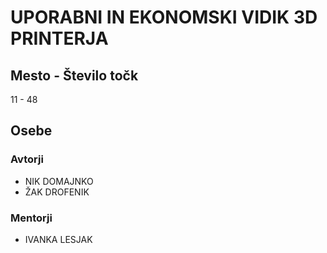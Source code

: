 # UPORABNI IN EKONOMSKI VIDIK 3D PRINTERJA
## Mesto - Število točk
11 - 48
## Osebe
### Avtorji
 * NIK DOMAJNKO
 * ŽAK DROFENIK
### Mentorji
 * IVANKA LESJAK